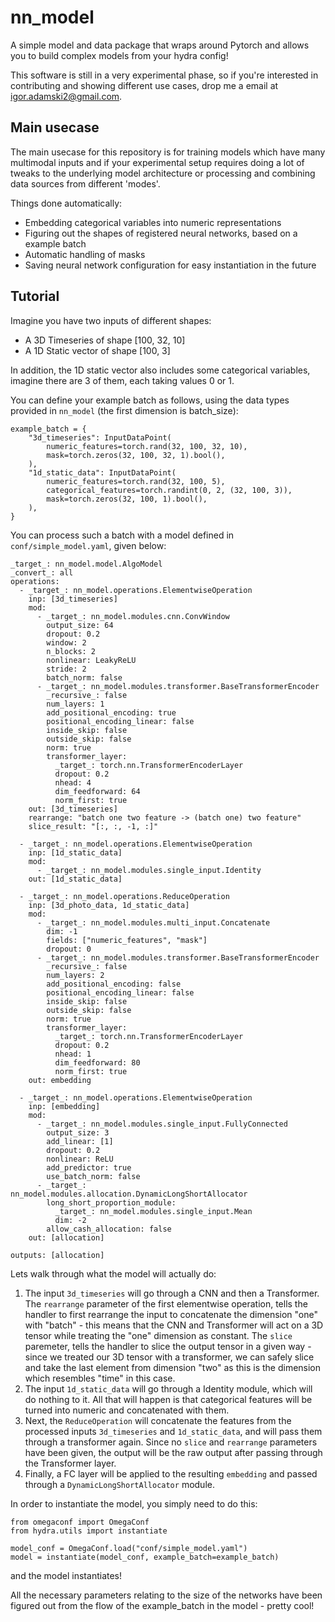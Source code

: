 # nn_model
A simple model and data package that wraps around Pytorch and allows you to build complex models from your hydra config!

This software is still in a very experimental phase, so if you're interested in contributing and showing different use cases, drop me a email at igor.adamski2@gmail.com.

## Main usecase
The main usecase for this repository is for training models which have many multimodal inputs and if your experimental setup requires doing a lot of tweaks to the underlying model architecture or processing and combining data sources from different 'modes'.

Things done automatically:
- Embedding categorical variables into numeric representations
- Figuring out the shapes of registered neural networks, based on a example batch
- Automatic handling of masks
- Saving neural network configuration for easy instantiation in the future

## Tutorial
Imagine you have two inputs of different shapes:

- A 3D Timeseries of shape [100, 32, 10]
- A 1D Static vector of shape [100, 3]

In addition, the 1D static vector also includes some categorical variables, imagine there are 3 of them, each taking values 0 or 1.

You can define your example batch as follows, using the data types provided in `nn_model` (the first dimension is batch_size):
```{python}
example_batch = {
    "3d_timeseries": InputDataPoint(
        numeric_features=torch.rand(32, 100, 32, 10),
        mask=torch.zeros(32, 100, 32, 1).bool(),
    ),
    "1d_static_data": InputDataPoint(
        numeric_features=torch.rand(32, 100, 5),
        categorical_features=torch.randint(0, 2, (32, 100, 3)),
        mask=torch.zeros(32, 100, 1).bool(),
    ),
}
```

You can process such a batch with a model defined in `conf/simple_model.yaml`, given below:
```{yaml}
_target_: nn_model.model.AlgoModel
_convert_: all
operations:
  - _target_: nn_model.operations.ElementwiseOperation
    inp: [3d_timeseries]
    mod:
      - _target_: nn_model.modules.cnn.ConvWindow
        output_size: 64
        dropout: 0.2
        window: 2
        n_blocks: 2
        nonlinear: LeakyReLU
        stride: 2
        batch_norm: false
      - _target_: nn_model.modules.transformer.BaseTransformerEncoder
        _recursive_: false
        num_layers: 1
        add_positional_encoding: true
        positional_encoding_linear: false
        inside_skip: false
        outside_skip: false
        norm: true
        transformer_layer:
          _target_: torch.nn.TransformerEncoderLayer
          dropout: 0.2
          nhead: 4
          dim_feedforward: 64
          norm_first: true
    out: [3d_timeseries]
    rearrange: "batch one two feature -> (batch one) two feature"
    slice_result: "[:, :, -1, :]"

  - _target_: nn_model.operations.ElementwiseOperation
    inp: [1d_static_data]
    mod:
      - _target_: nn_model.modules.single_input.Identity
    out: [1d_static_data]

  - _target_: nn_model.operations.ReduceOperation
    inp: [3d_photo_data, 1d_static_data]
    mod: 
      - _target_: nn_model.modules.multi_input.Concatenate
        dim: -1
        fields: ["numeric_features", "mask"]
        dropout: 0
      - _target_: nn_model.modules.transformer.BaseTransformerEncoder
        _recursive_: false
        num_layers: 2
        add_positional_encoding: false
        positional_encoding_linear: false
        inside_skip: false
        outside_skip: false
        norm: true
        transformer_layer:
          _target_: torch.nn.TransformerEncoderLayer
          dropout: 0.2
          nhead: 1
          dim_feedforward: 80
          norm_first: true
    out: embedding

  - _target_: nn_model.operations.ElementwiseOperation
    inp: [embedding]
    mod:
      - _target_: nn_model.modules.single_input.FullyConnected
        output_size: 3
        add_linear: [1]
        dropout: 0.2
        nonlinear: ReLU
        add_predictor: true
        use_batch_norm: false
      - _target_: nn_model.modules.allocation.DynamicLongShortAllocator
        long_short_proportion_module: 
          _target_: nn_model.modules.single_input.Mean
          dim: -2
        allow_cash_allocation: false
    out: [allocation]

outputs: [allocation]
```

Lets walk through what the model will actually do:
1. The input `3d_timeseries` will go through a CNN and then a Transformer. The `rearrange` parameter of the first elementwise operation, tells the handler to first rearrange the input to concatenate the dimension "one" with "batch" - this means that the CNN and Transformer will act on a 3D tensor while treating the "one" dimension as constant. The `slice` paremeter, tells the handler to slice the output tensor in a given way - since we treated our 3D tensor with a transformer, we can safely slice and take the last element from dimension "two" as this is the dimension which resembles "time" in this case.
2. The input `1d_static_data` will go through a Identity module, which will do nothing to it. All that will happen is that categorical features will be turned into numeric and concatenated with them.
3. Next, the `ReduceOperation` will concatenate the features from the processed inputs `3d_timeseries` and `1d_static_data`, and will pass them through a transformer again. Since no `slice` and `rearrange` parameters have been given, the output will be the raw output after passing through the Transformer layer.
4. Finally, a FC layer will be applied to the resulting `embedding` and passed through a `DynamicLongShortAllocator` module.


In order to instantiate the model, you simply need to do this:
```{python}
from omegaconf import OmegaConf
from hydra.utils import instantiate

model_conf = OmegaConf.load("conf/simple_model.yaml")
model = instantiate(model_conf, example_batch=example_batch)
```
and the model instantiates! 

All the necessary parameters relating to the size of the networks have been figured out from the flow of the example_batch in the model - pretty cool!
